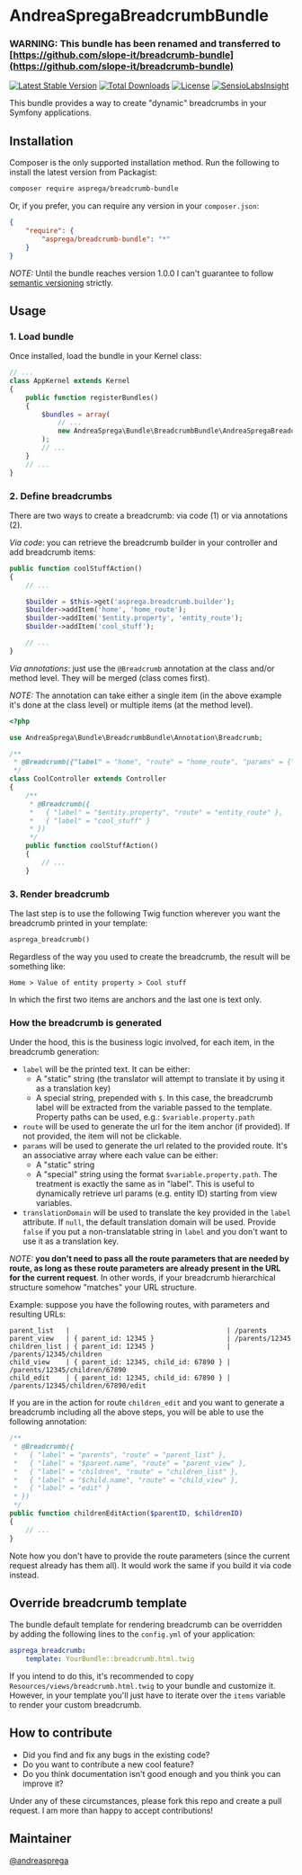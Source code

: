 # AndreaSpregaBreadcrumbBundle

### WARNING: This bundle has been renamed and transferred to [https://github.com/slope-it/breadcrumb-bundle](https://github.com/slope-it/breadcrumb-bundle)

[![Latest Stable Version](https://poser.pugx.org/asprega/breadcrumb-bundle/v/stable)](https://packagist.org/packages/asprega/breadcrumb-bundle)
[![Total Downloads](https://poser.pugx.org/asprega/breadcrumb-bundle/downloads)](https://packagist.org/packages/asprega/breadcrumb-bundle)
[![License](https://poser.pugx.org/asprega/breadcrumb-bundle/license)](https://packagist.org/packages/asprega/breadcrumb-bundle)
[![SensioLabsInsight](https://insight.sensiolabs.com/projects/7f13817a-3765-42f5-becb-0990a1219e39/mini.png)](https://insight.sensiolabs.com/projects/7f13817a-3765-42f5-becb-0990a1219e39)

This bundle provides a way to create "dynamic" breadcrumbs in your Symfony applications.

## Installation

Composer is the only supported installation method. Run the following to install the latest version from Packagist:

``` bash
composer require asprega/breadcrumb-bundle
```

Or, if you prefer, you can require any version in your `composer.json`:

``` json
{
    "require": {
        "asprega/breadcrumb-bundle": "*"
    }
}
```

*NOTE:* Until the bundle reaches version 1.0.0 I can't guarantee to follow [semantic versioning](http://semver.org) strictly.

## Usage

### 1. Load bundle

Once installed, load the bundle in your Kernel class:

``` php
// ...
class AppKernel extends Kernel
{
    public function registerBundles()
    {
        $bundles = array(
            // ...
            new AndreaSprega\Bundle\BreadcrumbBundle\AndreaSpregaBreadcrumbBundle(),
        );
        // ...
    }
    // ...
}
```

### 2. Define breadcrumbs

There are two ways to create a breadcrumb: via code (1) or via annotations (2).

*Via code*: you can retrieve the breadcrumb builder in your controller and add breadcrumb items:

``` php
public function coolStuffAction()
{
    // ...

    $builder = $this->get('asprega.breadcrumb.builder');
    $builder->addItem('home', 'home_route');
    $builder->addItem('$entity.property', 'entity_route');
    $builder->addItem('cool_stuff');

    // ...
}
```

*Via annotations*: just use the `@Breadcrumb` annotation at the class and/or method level. They will be merged (class comes first).

*NOTE:* The annotation can take either a single item (in the above example it's done at the class level) or multiple items (at the method level).

``` php
<?php

use AndreaSprega\Bundle\BreadcrumbBundle\Annotation\Breadcrumb;

/**
 * @Breadcrumb({"label" = "home", "route" = "home_route", "params" = {"p" = "val"}, "translationDomain" = "domain" })
 */
class CoolController extends Controller
{
    /**
     * @Breadcrumb({
     *   { "label" = "$entity.property", "route" = "entity_route" },
     *   { "label" = "cool_stuff" }
     * })
     */
    public function coolStuffAction()
    {
        // ...
    }
```

### 3. Render breadcrumb

The last step is to use the following Twig function wherever you want the breadcrumb printed in your template:

``` php
asprega_breadcrumb()
```

Regardless of the way you used to create the breadcrumb, the result will be something like:

```
Home > Value of entity property > Cool stuff
```

In which the first two items are anchors and the last one is text only.

### How the breadcrumb is generated

Under the hood, this is the business logic involved, for each item, in the breadcrumb generation:
* `label` will be the printed text. It can be either:
  * A "static" string (the translator will attempt to translate it by using it as a translation key)
  * A special string, prepended with `$`. In this case, the breadcrumb label will be extracted from the variable passed to the template. Property paths can be used, e.g.: `$variable.property.path`
* `route` will be used to generate the url for the item anchor (if provided). If not provided, the item will not be clickable.
* `params` will be used to generate the url related to the provided route. It's an associative array where each value can be either:
  * A "static" string
  * A "special" string using the format `$variable.property.path`. The treatment is exactly the same as in "label". This is useful to dynamically retrieve url params (e.g. entity ID) starting from view variables.
* `translationDomain` will be used to translate the key provided in the `label` attribute. If `null`, the default translation domain will be used. Provide `false` if you put a non-translatable string in `label` and you don't want to use it as a translation key.

*NOTE:* **you don't need to pass all the route parameters that are needed by route, as long as these route parameters are already present in the URL for the current request**. In other words, if your breadcrumb hierarchical structure somehow "matches" your URL structure.

Example: suppose you have the following routes, with parameters and resulting URLs:

```
parent_list   |                                       | /parents
parent_view   | { parent_id: 12345 }                  | /parents/12345
children_list | { parent_id: 12345 }                  | /parents/12345/children
child_view    | { parent_id: 12345, child_id: 67890 } | /parents/12345/children/67890
child_edit    | { parent_id: 12345, child_id: 67890 } | /parents/12345/children/67890/edit
```

If you are in the action for route `children_edit` and you want to generate a breadcrumb including all the above steps, you will be able to use the following annotation:

``` php
/**
 * @Breadcrumb({
 *   { "label" = "parents", "route" = "parent_list" },
 *   { "label" = "$parent.name", "route" = "parent_view" },
 *   { "label" = "children", "route" = "children_list" },
 *   { "label" = "$child.name", "route" = "child_view" },
 *   { "label" = "edit" }
 * })
 */
public function childrenEditAction($parentID, $childrenID)
{
    // ...
}
```

Note how you don't have to provide the route parameters (since the current request already has them all). It would work the same if you build it via code instead.

## Override breadcrumb template

The bundle default template for rendering breadcrumb can be overridden by adding the following lines to the `config.yml` of your application:

``` yml
asprega_breadcrumb:
    template: YourBundle::breadcrumb.html.twig
```

If you intend to do this, it's recommended to copy `Resources/views/breadcrumb.html.twig` to your bundle and customize it.
However, in your template you'll just have to iterate over the `items` variable to render your custom breadcrumb.

## How to contribute

* Did you find and fix any bugs in the existing code?
* Do you want to contribute a new cool feature?
* Do you think documentation isn't good enough and you think you can improve it?

Under any of these circumstances, please fork this repo and create a pull request. I am more than happy to accept contributions!

## Maintainer

[@andreasprega](https://twitter.com/andreasprega)

